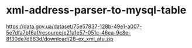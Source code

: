 # xml-address-parser-to-mysql-table

https://data.gov.ua/dataset/75e57837-128b-49e1-a007-5e7dfa7bf6af/resource/e21a1e57-051c-46ea-9c8e-8f30de7d863d/download/28-ex_xml_atu.zip
